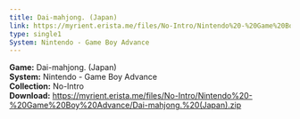 ```yaml
---
title: Dai-mahjong. (Japan)
link: https://myrient.erista.me/files/No-Intro/Nintendo%20-%20Game%20Boy%20Advance/Dai-mahjong.%20(Japan).zip
type: single1
System: Nintendo - Game Boy Advance
---
```

<b>Game:</b> Dai-mahjong. (Japan)<br>
<b>System:</b> Nintendo - Game Boy Advance<br>
<b>Collection:</b> No-Intro<br>
<b>Download:</b> https://myrient.erista.me/files/No-Intro/Nintendo%20-%20Game%20Boy%20Advance/Dai-mahjong.%20(Japan).zip